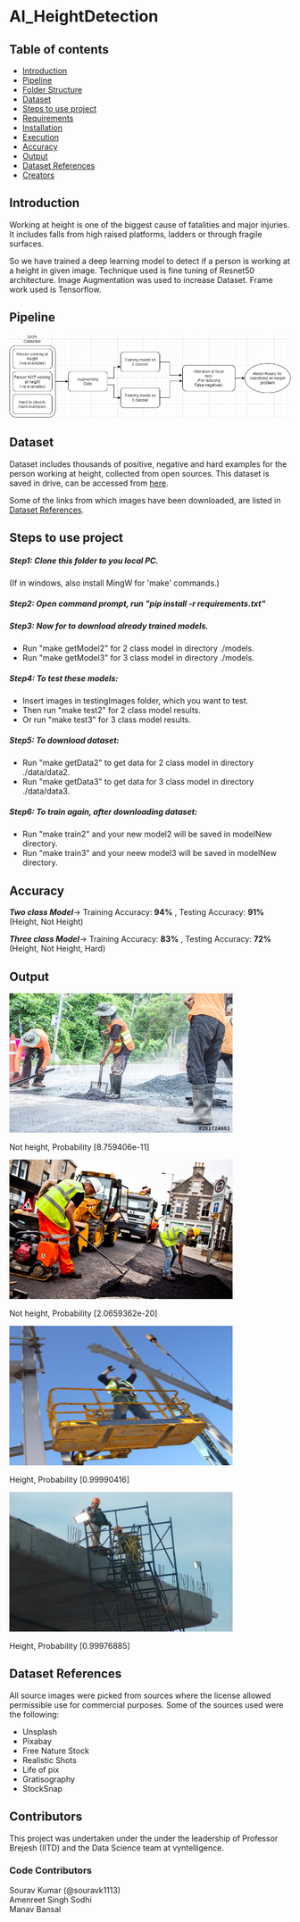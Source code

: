 # AI_HeightDetection

## Table of contents

- [Introduction](#introduction)
- [Pipeline](#pipeline)
- [Folder Structure](#folder-structure-and-details)
- [Dataset](#dataset)
- [Steps to use project](#steps-to-use-project)
- [Requirements](#requirements)
- [Installation](#installation)
- [Execution](#execution-procedure)
- [Accuracy](#accuracy)
- [Output](#output)
- [Dataset References](#dataset-references)
- [Creators](#creators)

## Introduction

Working at height is one of the biggest cause of fatalities and major injuries. It includes falls from high raised platforms, ladders or through fragile surfaces.

So we have trained a deep learning model to detect if a person is working at a height in given image. Technique used is fine tuning of Resnet50 architecture. Image Augmentation was used to increase Dataset. Frame work used is Tensorflow.

## Pipeline
![Pipeline](https://github.com/VynOpenSource/HeightDetection/blob/main/src/readmeImages/pipe.png)

## Dataset 

Dataset includes thousands of positive, negative and hard examples for the person working at height, collected from open sources.
This dataset is saved in drive, can be accessed from [here](https://drive.google.com/drive/folders/1_pDFkAN7P4u_QcJ4hScMMtl6UVNoMzEi?usp=sharing).

Some of the links from which images have been downloaded, are listed in [Dataset References](#dataset-references).

## Steps to use project


##### Step1: Clone this folder to you local PC.
(If in windows, also install MingW for 'make' commands.)

##### Step2: Open command prompt, run "pip install -r requirements.txt"

##### Step3: Now for to download already trained models. 

- Run "make getModel2" for 2 class model in directory ./models.
- Run "make getModel3" for 3 class model in directory ./models.

##### Step4: To test these models:

- Insert images in testingImages folder, which you want to test.
- Then run "make test2" for 2 class model results.
- Or run "make test3" for 3 class model results.

##### Step5: To download dataset:

- Run "make getData2" to get data for 2 class model in directory ./data/data2.
- Run "make getData3" to get data for 3 class model in directory ./data/data3.

##### Step6: To train again, after downloading dataset:

- Run "make train2" and your new model2 will be saved in modelNew directory.
- Run "make train3" and your neew model3 will be saved in modelNew directory.

## Accuracy

***Two class Model***-> Training Accuracy: **94%** , Testing Accuracy: **91%** (Height, Not Height)

***Three class Model***-> Training Accuracy: **83%** , Testing Accuracy: **72%** (Height, Not Height, Hard)


## Output
<img src="https://github.com/VynOpenSource/HeightDetection/blob/main/testingImages/imagen1.jpg" width="400" height="250">

Not height, Probability [8.759406e-11]


<img src="https://github.com/VynOpenSource/HeightDetection/blob/main/testingImages/imagen2.jpg" width="400" height="250">

Not height, Probability [2.0659362e-20]


<img src="https://github.com/VynOpenSource/HeightDetection/blob/main/testingImages/imagep1.jpg" width="400" height="250">

Height, Probability [0.99990416]


<img src="https://github.com/VynOpenSource/HeightDetection/blob/main/testingImages/imagep2.jpg" width="400" height="250">

Height, Probability [0.99976885]

## Dataset References
All source images were picked from sources where the license allowed permissible use for commercial purposes. Some of the sources used were the following: 
- Unsplash
- Pixabay
- Free Nature Stock
- Realistic Shots
- Life of pix
- Gratisography
- StockSnap

## Contributors
This project was undertaken under the
under the leadership of Professor Brejesh (IITD) and the Data Science team at vyntelligence.

### Code Contributors
Sourav Kumar (@souravk1113)  
Amenreet Singh Sodhi   
Manav Bansal  

